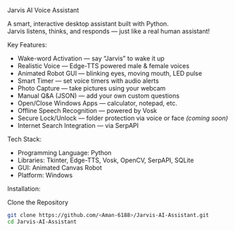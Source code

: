 Jarvis AI Voice Assistant  

A smart, interactive desktop assistant built with Python.  
Jarvis listens, thinks, and responds — just like a real human assistant!  



Key Features:
- Wake-word Activation — say “Jarvis” to wake it up  
- Realistic Voice — Edge-TTS powered male & female voices  
- Animated Robot GUI — blinking eyes, moving mouth, LED pulse  
- Smart Timer — set voice timers with audio alerts  
- Photo Capture — take pictures using your webcam  
- Manual Q&A (JSON) — add your own custom questions  
- Open/Close Windows Apps — calculator, notepad, etc.  
- Offline Speech Recognition — powered by Vosk  
- Secure Lock/Unlock — folder protection via voice or face *(coming soon)*  
- Internet Search Integration — via SerpAPI  



Tech Stack:
- Programming Language: Python  
- Libraries: Tkinter, Edge-TTS, Vosk, OpenCV, SerpAPI, SQLite  
- GUI: Animated Canvas Robot  
- Platform: Windows  



Installation:

Clone the Repository
```bash
git clone https://github.com/<Aman-6188>/Jarvis-AI-Assistant.git
cd Jarvis-AI-Assistant
